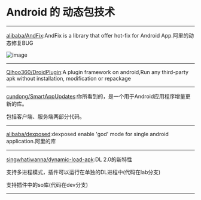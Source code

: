 
# Android 的 动态包技术


---
[alibaba/AndFix](https://github.com/alibaba/AndFix):AndFix is a library that offer hot-fix for Android App.阿里的动态修复BUG

![image](https://github.com/alibaba/AndFix/blob/master/images/principle.png)     
 
   
 
---
[Qihoo360/DroidPlugin](https://github.com/Qihoo360/DroidPlugin):A plugin framework on android,Run any third-party apk without installation, modification or repackage
     
 
---
[cundong/SmartAppUpdates](https://github.com/cundong/SmartAppUpdates):你所看到的，是一个用于Android应用程序增量更新的库。

包括客户端、服务端两部分代码。
     
 
---
[alibaba/dexposed](https://github.com/alibaba/dexposed):dexposed enable 'god' mode for single android application.阿里的库
     
 
---
[singwhatiwanna/dynamic-load-apk](https://github.com/singwhatiwanna/dynamic-load-apk):DL 2.0的新特性

支持多进程模式，插件可以运行在单独的DL进程中(代码在lab分支)

支持插件中的so库(代码在dev分支)
     
 
---
